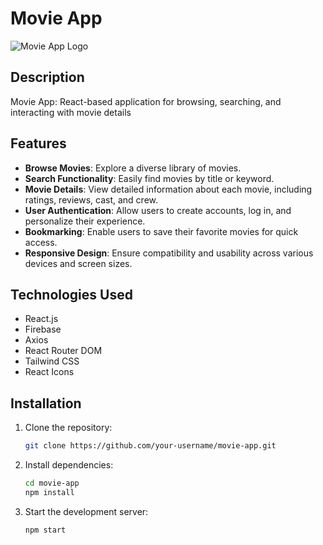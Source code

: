 # Movie App

![Movie App Logo]('./src/assets/images/main.jpeg')

## Description

 Movie App: React-based application for browsing, searching, and interacting with movie details 

## Features

- **Browse Movies**: Explore a diverse library of movies.
- **Search Functionality**: Easily find movies by title or keyword.
- **Movie Details**: View detailed information about each movie, including ratings, reviews, cast, and crew.
- **User Authentication**: Allow users to create accounts, log in, and personalize their experience.
- **Bookmarking**: Enable users to save their favorite movies for quick access.
- **Responsive Design**: Ensure compatibility and usability across various devices and screen sizes.

## Technologies Used

- React.js
- Firebase
- Axios
- React Router DOM
- Tailwind CSS
- React Icons

## Installation

1. Clone the repository:

   ```bash
   git clone https://github.com/your-username/movie-app.git

2. Install dependencies:

	```bash
	cd movie-app
	npm install

3. Start the development server:

	```bash
	npm start
